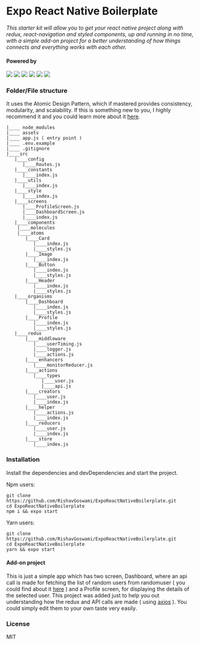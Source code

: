 # Expo React Native Boilerplate


_This starter kit will allow you to get your react native project along with redux, react-navigation and styled components, up and running in no time, with a simple add-on project for a better understanding of how things connects and everything works with each other._

#### Powered by
![](https://img.shields.io/npm/v/expo?color=blue&label=expo&style=for-the-badge) ![](https://img.shields.io/npm/v/react?color=blue&label=React&style=for-the-badge) ![](https://img.shields.io/npm/v/react-navigation?color=green&label=react%20navigation&style=for-the-badge) ![](https://img.shields.io/npm/v/react-redux?color=purple&label=react%20redux&style=for-the-badge) ![](https://img.shields.io/npm/v/styled-components?color=pink&label=styled%20components&style=for-the-badge) 
![](https://img.shields.io/npm/v/redux-devtools-extension?color=neon&label=redux%20devtools%20extension&style=for-the-badge)


### Folder/File structure
It uses the Atomic Design Pattern, which if mastered provides consistency, modularity, and scalability. If this is something new to you, I highly recommend it and you could learn more about it [here](https://atomicdesign.bradfrost.com/chapter-2/).

 ```
|____ node_modules
|____ assets
|____ app.js ( entry point )
|____ .env.example
|____ .gitignore
|____src
    |____config
       |____Routes.js
    |____constants
       |____index.js
    |____utils
       |____index.js
    |____style
       |____index.js
    |____screens
       |____ProfileScreen.js
       |____DashboardScreen.js
       |____index.js
    |____components
     |____molecules
     |____atoms
        |____Card
           |____index.js
           |____styles.js
        |____Image
           |____index.js
        |____Button
           |____index.js
           |____styles.js
        |____Header
           |____index.js
           |____styles.js
    |____organisms
        |____Dashboard
           |____index.js
           |____styles.js
        |____Profile
           |____index.js
           |____styles.js
    |____redux
        |____middleware
           |____userTiming.js
           |____logger.js
           |____actions.js
        |____enhancers
           |____monitorReducer.js
        |____actions
           |____types
              |____user.js
              |____api.js
        |____creators
           |____user.js
           |____index.js
        |____helper
           |____actions.js
           |____index.js
        |____reducers
           |____user.js
           |____index.js
        |____store
           |____index.js
 ```
### Installation

Install the dependencies and devDependencies and start the project.

Npm users:
```
git clone https://github.com/RishavGoswami/ExpoReactNativeBoilerplate.git 
cd ExpoReactNativeBoilerplate
npm i && expo start
```

Yarn users:
```
git clone https://github.com/RishavGoswami/ExpoReactNativeBoilerplate.git
cd ExpoReactNativeBoilerplate
yarn && expo start
```

#### Add-on project

This is just a simple app which has two screen, Dashboard, where an api call is made for fetching the list of random users from randomuser ( you could find about it [here](https://randomuser.me/) ) and a Profile screen, for displaying the details of the selected user. This project was added just to help you out understanding how the redux and API calls are made ( using [axios](https://www.npmjs.com/package/axios) ). You could simply edit  them to your own taste very easily.

### License
MIT
